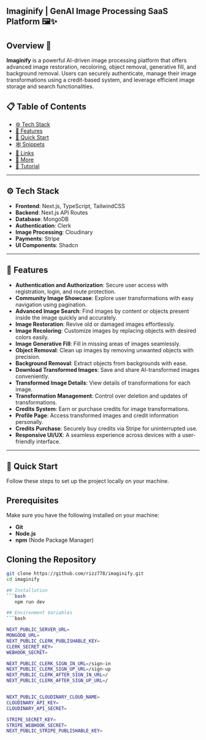 ## Imaginify | GenAI Image Processing SaaS Platform 🖼️✨

## Overview 📝  
**Imaginify** is a powerful AI-driven image processing platform that offers advanced image restoration, recoloring, object removal, generative fill, and background removal. Users can securely authenticate, manage their image transformations using a credit-based system, and leverage efficient image storage and search functionalities.


## 📋 Table of Contents

- [⚙️ Tech Stack](#️-tech-stack)
- [🔋 Features](#-features)
- [🤸 Quick Start](#-quick-start)
- [🕸️ Snippets](#️-snippets)
- [🔗 Links](#-links)
- [🚀 More](#-more)
- [🚨 Tutorial](#-tutorial)
---

## ⚙️ Tech Stack

- **Frontend**: Next.js, TypeScript, TailwindCSS
- **Backend**: Next.js API Routes
- **Database**: MongoDB
- **Authentication**: Clerk
- **Image Processing**: Cloudinary
- **Payments**: Stripe
- **UI Components**: Shadcn

---

## 🔋 Features

- **Authentication and Authorization**: Secure user access with registration, login, and route protection.
- **Community Image Showcase**: Explore user transformations with easy navigation using pagination.
- **Advanced Image Search**: Find images by content or objects present inside the image quickly and accurately.
- **Image Restoration**: Revive old or damaged images effortlessly.
- **Image Recoloring**: Customize images by replacing objects with desired colors easily.
- **Image Generative Fill**: Fill in missing areas of images seamlessly.
- **Object Removal**: Clean up images by removing unwanted objects with precision.
- **Background Removal**: Extract objects from backgrounds with ease.
- **Download Transformed Images**: Save and share AI-transformed images conveniently.
- **Transformed Image Details**: View details of transformations for each image.
- **Transformation Management**: Control over deletion and updates of transformations.
- **Credits System**: Earn or purchase credits for image transformations.
- **Profile Page**: Access transformed images and credit information personally.
- **Credits Purchase**: Securely buy credits via Stripe for uninterrupted use.
- **Responsive UI/UX**: A seamless experience across devices with a user-friendly interface.

---

## 🤸 Quick Start

Follow these steps to set up the project locally on your machine.

## Prerequisites

Make sure you have the following installed on your machine:

- **Git**
- **Node.js**
- **npm** (Node Package Manager)

## Cloning the Repository

```bash
git clone https://github.com/rizz778/imaginify.git
cd imaginify

## Installation
```bash
   npm run dev

## Environment Variables
```bash

NEXT_PUBLIC_SERVER_URL=
MONGODB_URL=
NEXT_PUBLIC_CLERK_PUBLISHABLE_KEY=
CLERK_SECRET_KEY=
WEBHOOK_SECRET=

NEXT_PUBLIC_CLERK_SIGN_IN_URL=/sign-in
NEXT_PUBLIC_CLERK_SIGN_UP_URL=/sign-up
NEXT_PUBLIC_CLERK_AFTER_SIGN_IN_URL=/
NEXT_PUBLIC_CLERK_AFTER_SIGN_UP_URL=/


NEXT_PUBLIC_CLOUDINARY_CLOUD_NAME=
CLOUDINARY_API_KEY=
CLOUDINARY_API_SECRET=

STRIPE_SECRET_KEY=
STRIPE_WEBHOOK_SECRET=
NEXT_PUBLIC_STRIPE_PUBLISHABLE_KEY=
